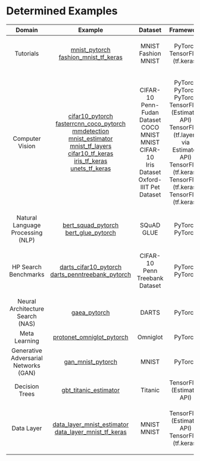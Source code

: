 # Determined Examples
| Domain | Example | Dataset | Framework |
|:------:|:-----:|:-------:|:------------------:|
| Tutorials | <p>[mnist_pytorch](tutorials/mnist_pytorch)<br>[fashion_mnist_tf_keras](tutorials/fashion_mnist_tf_keras)</p> | <p>MNIST<br>Fashion MNIST</p> | <p>PyTorch<br>TensorFlow (tf.keras)</p> |
| Computer Vision | <p>[cifar10_pytorch](computer_vision/cifar10_pytorch)<br>[fasterrcnn_coco_pytorch](computer_vision/fasterrcnn_coco_pytorch)<br>[mmdetection](computer_vision/mmdetection_pytorch)<br>[mnist_estimator](computer_vision/mnist_estimator)<br>[mnist_tf_layers](computer_vision/mnist_tf_layers)<br>[cifar10_tf_keras](computer_vision/cifar10_tf_keras)<br>[iris_tf_keras](computer_vision/iris_tf_keras)<br>[unets_tf_keras](computer_vision/unets_tf_keras)</p> | <p>CIFAR-10<br>Penn-Fudan Dataset<br>COCO<br>MNIST<br>MNIST<br>CIFAR-10<br>Iris Dataset<br>Oxford-IIIT Pet Dataset</p> | <p>PyTorch<br>PyTorch<br>PyTorch<br>TensorFlow (Estimator API)<br>TensorFlow (tf.layers via Estimator API)<br>TensorFlow (tf.keras)<br>TensorFlow (tf.keras)<br>TensorFlow (tf.keras)</p> |
| Natural Language Processing (NLP) | <p>[bert_squad_pytorch](nlp/bert_squad_pytorch)<br>[bert_glue_pytorch](nlp/bert_glue_pytorch)</p> | <p>SQuAD<br>GLUE</p> | <p>PyTorch<br>PyTorch</p> |
| HP Search Benchmarks |  <p>[darts_cifar10_pytorch](hp_search_benchmarks/darts_cifar10_pytorch)<br>[darts_penntreebank_pytorch](hp_search_benchmarks/darts_penntreebank_pytorch)</p> |  <p>CIFAR-10<br>Penn Treebank Dataset</p> |  <p>PyTorch<br>PyTorch</p> |
| Neural Architecture Search (NAS)  | [gaea_pytorch](nas/gaea_pytorch) | DARTS | PyTorch |
| Meta Learning | [protonet_omniglot_pytorch](meta_learning/protonet_omniglot_pytorch) | Omniglot | PyTorch |
| Generative Adversarial Networks (GAN) | [gan_mnist_pytorch](gan/gan_mnist_pytorch) | MNIST | PyTorch |
| Decision Trees  | [gbt_titanic_estimator](decision_trees/gbt_titanic_estimator) | Titanic | TensorFlow (Estimator API) |
| Data Layer | <p>[data_layer_mnist_estimator](data_layer/data_layer_mnist_estimator)<br>[data_layer_mnist_tf_keras](data_layer/data_layer_mnist_tf_keras)</p> | <p>MNIST<br>MNIST</p> | <p>TensorFlow (Estimator API)<br>TensorFlow (tf.keras)</p> |
